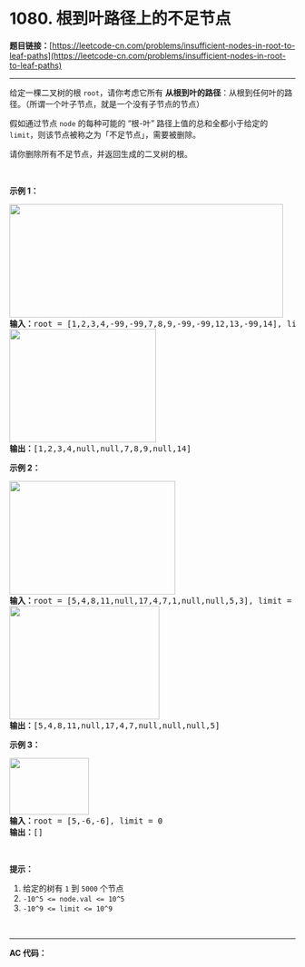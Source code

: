 # 1080. 根到叶路径上的不足节点

**题目链接：**[https://leetcode-cn.com/problems/insufficient-nodes-in-root-to-leaf-paths](https://leetcode-cn.com/problems/insufficient-nodes-in-root-to-leaf-paths)

---

<div class="content__1Y2H">
 <div class="notranslate">
  <p>给定一棵二叉树的根 <code>root</code>，请你考虑它所有&nbsp;<strong>从根到叶的路径</strong>：从根到任何叶的路径。（所谓一个叶子节点，就是一个没有子节点的节点）</p> 
  <p>假如通过节点 <code>node</code> 的每种可能的 “根-叶” 路径上值的总和全都小于给定的 <code>limit</code>，则该节点被称之为「不足节点」，需要被删除。</p> 
  <p>请你删除所有不足节点，并返回生成的二叉树的根。</p> 
  <p>&nbsp;</p> 
  <p><strong>示例 1：</strong></p> 
  <pre class="language-text"><strong><img style="height: 200px; width: 482px;" src="https://assets.leetcode-cn.com/aliyun-lc-upload/uploads/2019/06/08/insufficient-1.png" alt="">
输入：</strong>root = [1,2,3,4,-99,-99,7,8,9,-99,-99,12,13,-99,14], limit = 1
<strong><img style="height: 200px; width: 258px;" src="https://assets.leetcode-cn.com/aliyun-lc-upload/uploads/2019/06/08/insufficient-2.png" alt="">
输出：</strong>[1,2,3,4,null,null,7,8,9,null,14]
</pre> 
  <p><strong>示例 2：</strong></p> 
  <pre class="language-text"><strong><img style="height: 200px; width: 292px;" src="https://assets.leetcode-cn.com/aliyun-lc-upload/uploads/2019/06/08/insufficient-3.png" alt="">
输入：</strong>root = [5,4,8,11,null,17,4,7,1,null,null,5,3], limit = 22
<strong><img style="height: 200px; width: 264px;" src="https://assets.leetcode-cn.com/aliyun-lc-upload/uploads/2019/06/08/insufficient-4.png" alt="">
输出：</strong>[5,4,8,11,null,17,4,7,null,null,null,5]</pre> 
  <p><strong>示例 3：</strong></p> 
  <pre class="language-text"><strong><img style="height: 100px; width: 140px;" src="https://assets.leetcode-cn.com/aliyun-lc-upload/uploads/2019/06/08/insufficient-5.png" alt="">
输入：</strong>root = [5,-6,-6], limit = 0<strong>
输出：</strong>[]</pre> 
  <p>&nbsp;</p> 
  <p><strong>提示：</strong></p> 
  <ol> 
   <li>给定的树有&nbsp;<code>1</code>&nbsp;到&nbsp;<code>5000</code>&nbsp;个节点</li> 
   <li><code>-10^5&nbsp;&lt;= node.val &lt;= 10^5</code></li> 
   <li><code>-10^9 &lt;= limit&nbsp;&lt;= 10^9</code></li> 
  </ol> 
  <p>&nbsp;</p> 
 </div>
</div>

---

**AC 代码：**

```java

```